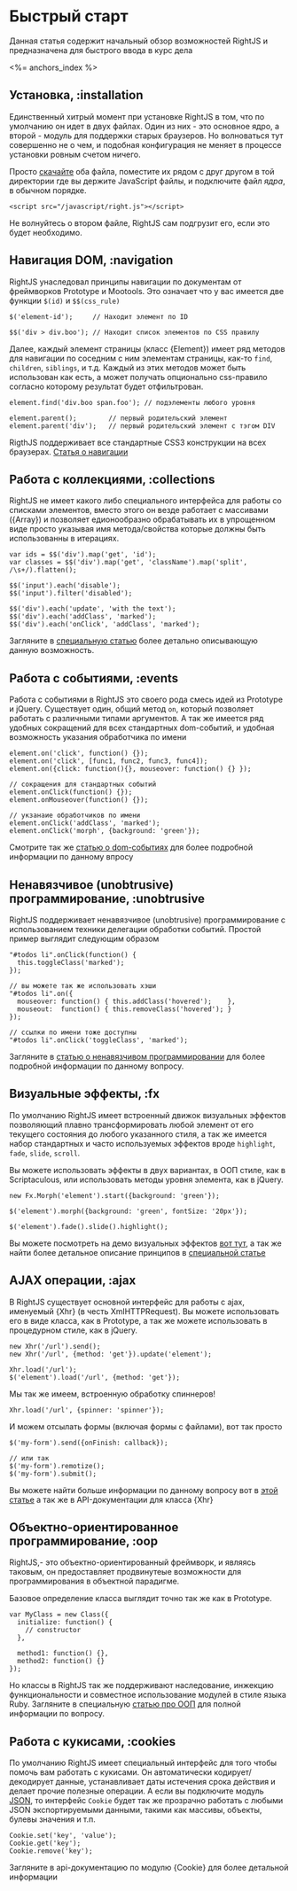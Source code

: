 # Быстрый старт

Данная статья содержит начальный обзор возможностей RightJS и предназначена для быстрого ввода в курс дела

<%= anchors_index %>


## Установка, :installation

Единственный хитрый момент при установке RightJS в том, что по умолчанию он идет в двух файлах.
Один из них - это основное ядро, а второй - модуль для поддержки старых браузеров. Но волноваться тут
совершенно не о чем, и подобная конфигурация не меняет в процессе установки ровным счетом ничего.

Просто [скачайте](/download) оба файла, поместите их рядом с друг другом в той директории где
вы держите JavaScript файлы, и подключите файл _ядра_, в обычном порядке.

    <script src="/javascript/right.js"></script>

Не волнуйтесь о втором файле, RightJS сам подгрузит его, если это будет необходимо.


## Навигация DOM, :navigation

RightJS унаследовал принципы навигации по документам от фреймворков Prototype и Mootools.
Это означает что у вас имеется две функции `$(id)` и `$$(css_rule)`

    $('element-id');     // Находит элемент по ID

    $$('div > div.boo'); // Находит список элементов по CSS правилу

Далее, каждый элемент страницы (класс {Element}) имеет ряд методов для навигации по соседним
с ним элементам страницы, как-то `find`, `children`, `siblings`, и т.д. Каждый из этих методов
может быть использован как есть, а может получать опционально css-правило согласно которому
результат будет отфильтрован.

    element.find('div.boo span.foo'); // подэлементы любого уровня

    element.parent();        // первый родительский элемент
    element.parent('div');   // первый родительский элемент с тэгом DIV

RigthJS поддерживает все стандартные CSS3 конструкции на всех браузерах.
[Статья о навигации](/tutorials/dom-navigation-and-manipulations)


## Работа с коллекциями, :collections

RightJS не имеет какого либо специального интерфейса для работы со списками элементов, вместо
этого он везде работает с массивами ({Array}) и позволяет едионообразно обрабатывать их в
упрощенном виде просто указывая имя метода/свойства которые должны быть использованны в итерациях.

    var ids = $$('div').map('get', 'id');
    var classes = $$('div').map('get', 'className').map('split', /\s+/).flatten();

    $$('input').each('disable');
    $$('input').filter('disabled');

    $$('div').each('update', 'with the text');
    $$('div').each('addClass', 'marked');
    $$('div').each('onClick', 'addClass', 'marked');

Загляните в [специальную статью](/tutorials/call-by-name) более детально описывающую данную возможность.



## Работа с событиями, :events

Работа с событиями в RightJS это своего рода смесь идей из Prototype и jQuery. Существует один,
общий метод `on`, который позволяет работать с различными типами аргументов. А так же имеется
ряд удобных сокращений для всех стандартных dom-событий, и удобная возможность указания обработчика
по имени

    element.on('click', function() {});
    element.on('click', [func1, func2, func3, func4]);
    element.on({click: function(){}, mouseover: function() {} });

    // сокращения для стандартных событий
    element.onClick(function() {});
    element.onMouseover(function() {});

    // укзанаие обработчиков по имени
    element.onClick('addClass', 'marked');
    element.onClick('morph', {background: 'green'});

Смотрите так же [статью о dom-событиях](/tutorials/dom-events-handling) для более подробной
информации по данному впросу


## Ненавязчивое (unobtrusive) программирование, :unobtrusive

RightJS поддерживает ненавязчивое (unobtrusive) программирование с
использованием техники делегации обработки событий. Простой пример выглядит
следующим образом

    "#todos li".onClick(function() {
      this.toggleClass('marked');
    });

    // вы можете так же использовать хэши
    "#todos li".on({
      mouseover: function() { this.addClass('hovered');    },
      mouseout:  function() { this.removeClass('hovered'); }
    });

    // ссылки по имени тоже доступны
    "#todos li".onClick('toggleClass', 'marked');

Загляните в [статью о ненавязчивом программировании](/tutorials/events-delegation) для более подробной информации
по данному вопросу.


## Визуальные эффекты, :fx

По умолчанию RightJS имеет встроенный движок визуальных эффектов позволяющий плавно
трансформировать любой элемент от его текущего состояния до любого указанного стиля,
а так же имеется набор стандартных и часто используемых эффектов вроде `highlight`,
`fade`, `slide`, `scroll`.

Вы можете использовать эффекты в двух вариантах, в ООП стиле, как в Scriptaculous,
или использовать методы уровня элемента, как в jQuery.

    new Fx.Morph('element').start({background: 'green'});

    $('element').morph({background: 'green', fontSize: '20px'});

    $('element').fade().slide().highlight();

Вы можете посмотреть на демо визуальных эффектов [вот тут](/fx-demo), а так же найти
более детальное описание принципов в [специальной статье](/tutorials/visual-effects)



## AJAX операции, :ajax

В RightJS существует основной интерфейс для работы с ajax, именуемый {Xhr} (в честь XmlHTTPRequest).
Вы можете использовать его в виде класса, как в Prototype, а так же можете использовать в
процедурном стиле, как в jQuery.

    new Xhr('/url').send();
    new Xhr('/url', {method: 'get'}).update('element');

    Xhr.load('/url');
    $('element').load('/url', {method: 'get'});

Мы так же имеем, встроенную обработку спиннеров!

    Xhr.load('/url', {spinner: 'spinner'});

И можем отсылать формы (включая формы с файлами), вот так просто

    $('my-form').send({onFinish: callback});

    // или так
    $('my-form').remotize();
    $('my-form').submit();

Вы можете найти больше информации по данному вопросу вот в [этой статье](/tutorials/ajax-handling)
а так же в API-документации для класса {Xhr}



## Объектно-ориентированное программирование, :oop

RightJS,- это объектно-ориентированный фреймворк, и являясь таковым, он предоставляет
продвинутеые возможности для программирования в объектной парадигме.

Базовое определение класса выглядит точно так же как в Prototype.

    var MyClass = new Class({
      initialize: function() {
        // constructor
      },

      method1: function() {},
      method2: function() {}
    });

Но классы в RightJS так же поддерживают наследование, инжекцию функциональности и
совместное использование модулей в стиле языка Ruby. Загляните в специальную
[статью про ООП](/tutorials/object-oriented-programming) для полной информации по вопросу.



## Работа с кукисами, :cookies

По умолчанию RightJS имеет специальный интерфейс для того чтобы помочь вам работать
с кукисами. Он автоматически кодирует/декодирует данные, устанавливает даты истечения
срока действия и делает прочие полезные операции. А если вы подключите модуль
[JSON](/plugins/json), то интерфейс `Cookie` будет так же прозрачно работать с любыми
JSON экспортируемыми данными, такими как массивы, объекты, булевы значения и т.п.

    Cookie.set('key', 'value');
    Cookie.get('key');
    Cookie.remove('key');

Загляните в api-документацию по модулю {Cookie} для более детальной информации


